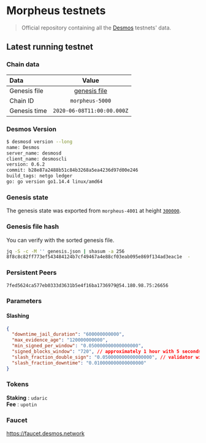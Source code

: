 # Morpheus testnets
> Official repository containing all the [Desmos](https://github.com/desmos-labs/desmos) testnets' data.

## Latest running testnet

### Chain data
| Data | Value | 
| :--- | :---: |
| Genesis file |  [genesis file](genesis.json) |
| Chain ID | `morpheus-5000` |
| Genesis time | `2020-06-08T11:00:00.000Z` |

### Desmos Version
```sh
$ desmosd version --long
name: Desmos
server_name: desmosd
client_name: desmoscli
version: 0.6.2
commit: b28e87a2488b51c84b3268a5ea4236d97d00e246
build_tags: netgo ledger
go: go version go1.14.4 linux/amd64
```

### Genesis state
The genesis state was exported from `morpheus-4001` at height [`300000`](https://morpheus-4001.desmos.network/blocks/300000).

### Genesis file hash
You can verify with the sorted genesis file.

```sh
jq -S -c -M '' genesis.json | shasum -a 256
8f8c8c82ff773ef543484124b7cf49467a4e88cf03eab095e869f134ad3eac1e  -
```

### Persistent Peers
```sh
7fed5624ca577eb0333d3631b5e4f16ba1736979@54.180.98.75:26656
```

### Parameters

#### Slashing
```json
{
  "downtime_jail_duration": "600000000000",
  "max_evidence_age": "120000000000",
  "min_signed_per_window": "0.050000000000000000",
  "signed_blocks_window": "720", // approximately 1 hour with 5 seconds block
  "slash_fraction_double_sign": "0.050000000000000000", // validator will be jailed for downtime if missing 684 blocks in 1 hour
  "slash_fraction_downtime": "0.010000000000000000"
}
```

### Tokens
__Staking__ : `udaric` \
__Fee__ : `upotin`

### Faucet
https://faucet.desmos.network
